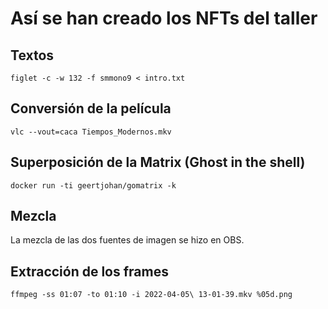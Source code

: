 # Así se han creado los NFTs del taller

## Textos

```
figlet -c -w 132 -f smmono9 < intro.txt
```

## Conversión de la película

```
vlc --vout=caca Tiempos_Modernos.mkv
```

## Superposición de la Matrix (Ghost in the shell)

```
docker run -ti geertjohan/gomatrix -k
```
## Mezcla

La mezcla de las dos fuentes de imagen se hizo en OBS.

## Extracción de los frames

```
ffmpeg -ss 01:07 -to 01:10 -i 2022-04-05\ 13-01-39.mkv %05d.png
```